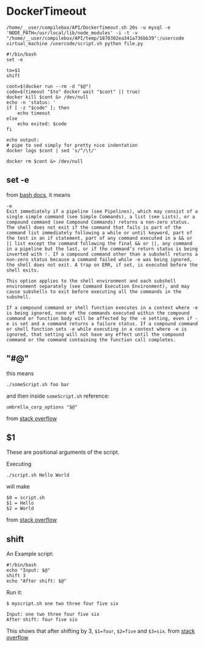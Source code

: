 # DockerTimeout
```
/home/__user/compilebox/API/DockerTimeout.sh 20s -u mysql -e 'NODE_PATH=/usr/local/lib/node_modules' -i -t -v  "/home/__user/compilebox/API/temp/1870302ea341a736bb39":/usercode virtual_machine /usercode/script.sh python file.py
```

```
#!/bin/bash
set -e

to=$1
shift

cont=$(docker run --rm -d "$@")
code=$(timeout "$to" docker wait "$cont" || true)
docker kill $cont &> /dev/null
echo -n 'status: '
if [ -z "$code" ]; then
    echo timeout
else
    echo exited: $code
fi

echo output:
# pipe to sed simply for pretty nice indentation
docker logs $cont | sed 's/^/\t/'

docker rm $cont &> /dev/null
```

## set -e
from [bash docs](http://www.gnu.org/software/bash/manual/html_node/The-Set-Builtin.html#The-Set-Builtin), it means
```
-e
Exit immediately if a pipeline (see Pipelines), which may consist of a single simple command (see Simple Commands), a list (see Lists), or a compound command (see Compound Commands) returns a non-zero status. The shell does not exit if the command that fails is part of the command list immediately following a while or until keyword, part of the test in an if statement, part of any command executed in a && or || list except the command following the final && or ||, any command in a pipeline but the last, or if the command’s return status is being inverted with !. If a compound command other than a subshell returns a non-zero status because a command failed while -e was being ignored, the shell does not exit. A trap on ERR, if set, is executed before the shell exits.

This option applies to the shell environment and each subshell environment separately (see Command Execution Environment), and may cause subshells to exit before executing all the commands in the subshell.

If a compound command or shell function executes in a context where -e is being ignored, none of the commands executed within the compound command or function body will be affected by the -e setting, even if -e is set and a command returns a failure status. If a compound command or shell function sets -e while executing in a context where -e is ignored, that setting will not have any effect until the compound command or the command containing the function call completes.
```

## "#@"

this means
```
./someScript.sh foo bar
```
and then inside `someScript.sh` reference:
```
umbrella_corp_options "$@"
```
from [stack overflow](http://stackoverflow.com/questions/9994295/what-does-mean-in-a-shell-script)

## $1

These are positional arguments of the script.

Executing

```
./script.sh Hello World
```

will make

```
$0 = script.sh
$1 = Hello
$2 = World
```
from [stack overflow](http://stackoverflow.com/questions/29258603/what-do-0-1-2-mean-in-shell-script)

## shift
An Example script:
```
#!/bin/bash
echo "Input: $@"
shift 3
echo "After shift: $@"
```
Run it:
```
$ myscript.sh one two three four five six

Input: one two three four five six
After shift: four five six
```
This shows that after shifting by 3, `$1=four`, `$2=five` and `$3=six`.
from [stack overflow](http://stackoverflow.com/questions/10414391/shell-shift-procedure-what-is-this)
